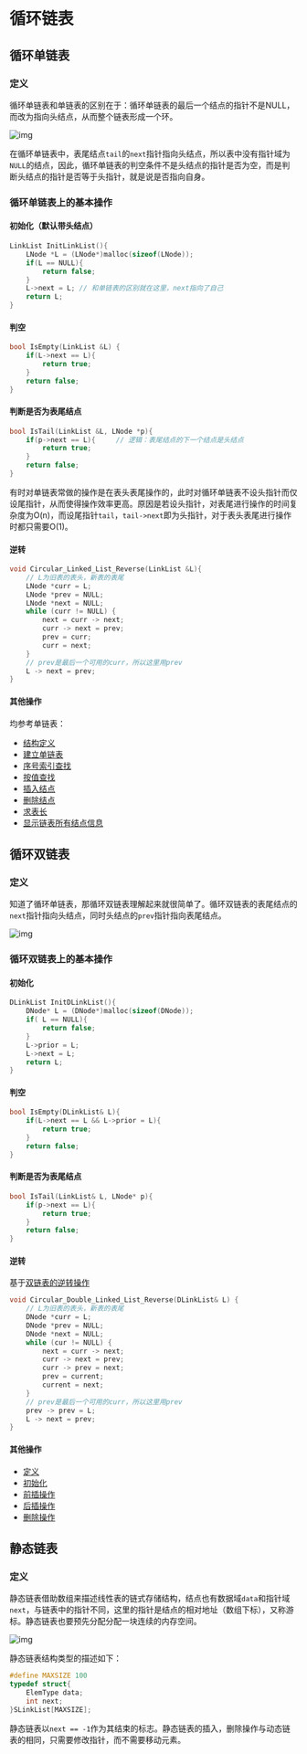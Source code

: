 # 循环链表

## 循环单链表

### 定义

循环单链表和单链表的区别在于：循环单链表的最后一个结点的指针不是NULL，而改为指向头结点，从而整个链表形成一个环。

![img](https://img.sped0nwen.com/image/2023/06/03/ns7r8v-0.webp)

在循环单链表中，表尾结点`tail`的`next`指针指向头结点，所以表中没有指针域为`NULL`的结点，因此，循环单链表的判空条件不是头结点的指针是否为空，而是判断头结点的指针是否等于头指针，就是说是否指向自身。

### 循环单链表上的基本操作

#### 初始化（默认带头结点）

```c
LinkList InitLinkList(){
    LNode *L = (LNode*)malloc(sizeof(LNode));
    if(L == NULL){
        return false;
    }
    L->next = L; // 和单链表的区别就在这里，next指向了自己
    return L;
}
```

#### 判空

```c
bool IsEmpty(LinkList &L) {
    if(L->next == L){
        return true;
    }
    return false;
}
```

#### 判断是否为表尾结点

```c
bool IsTail(LinkList &L, LNode *p){
    if(p->next == L){     // 逻辑：表尾结点的下一个结点是头结点
        return true;
    }
    return false;
}
```

有时对单链表常做的操作是在表头表尾操作的，此时对循环单链表不设头指针而仅设尾指针，从而使得操作效率更高。原因是若设头指针，对表尾进行操作的时间复杂度为O(n)，而设尾指针`tail`，`tail->next`即为头指针，对于表头表尾进行操作时都只需要O(1)。

#### 逆转

```c
void Circular_Linked_List_Reverse(LinkList &L){
    // L为旧表的表头，新表的表尾
    LNode *curr = L;
    LNode *prev = NULL;
    LNode *next = NULL;
    while (curr != NULL) {
        next = curr -> next;
        curr -> next = prev;
        prev = curr;
        curr = next;
    }
    // prev是最后一个可用的curr，所以这里用prev
    L -> next = prev;
}
```



#### 其他操作

均参考单链表：

* [结构定义](./linked_list.md#定义)
* [建立单链表](./linked_list.md#建立单链表)
* [序号索引查找](./linked_list.md#序号索引查找)
* [按值查找](./linked_list.md#按值查找)
* [插入结点](./linked_list.md#插入结点)
* [删除结点](./linked_list.md#删除结点)
* [求表长](./linked_list.md#求表长)
* [显示链表所有结点信息](./linked_list.md#显示链表所有结点信息)

## 循环双链表

### 定义

知道了循环单链表，那循环双链表理解起来就很简单了。循环双链表的表尾结点的`next`指针指向头结点，同时头结点的`prev`指针指向表尾结点。

![img](https://img.sped0nwen.com/image/2023/06/03/nxt9vi-0.webp)

### 循环双链表上的基本操作

#### 初始化

```c
DLinkList InitDLinkList(){
    DNode* L = (DNode*)malloc(sizeof(DNode));
    if( L == NULL){
        return false;
    }
    L->prior = L;
    L->next = L;
    return L;
}
```

#### 判空

```c
bool IsEmpty(DLinkList& L){
    if(L->next == L && L->prior = L){
        return true;
    }
    return false;
}
```

#### 判断是否为表尾结点

```c
bool IsTail(LinkList& L, LNode* p){
    if(p->next == L){
        return true;
    }
    return false;
}
```

#### 逆转

基于[双链表的逆转操作](./double_linked_list.md#逆转)

```c
void Circular_Double_Linked_List_Reverse(DLinkList& L) {
    // L为旧表的表头，新表的表尾
    DNode *curr = L;
    DNode *prev = NULL;
    DNode *next = NULL;
    while (cur != NULL) {
    	next = curr -> next;
        curr -> next = prev;
        curr -> prev = next;
        prev = current;
        current = next;
    }
    // prev是最后一个可用的curr，所以这里用prev
    prev -> prev = L;
    L -> next = prev;
}
```

#### 其他操作

* [定义](./double_linked_list.md#定义)
* [初始化](./double_linked_list.md#初始化)
* [前插操作](./double_linked_list.md#前插操作)
* [后插操作](./double_linked_list.md#后插操作)
* [删除操作](./double_linked_list.md#删除操作)

## 静态链表

### 定义

静态链表借助数组来描述线性表的链式存储结构，结点也有数据域`data`和指针域`next`，与链表中的指针不同，这里的指针是结点的相对地址（数组下标），又称游标。静态链表也要预先分配分配一块连续的内存空间。

![img](https://img.sped0nwen.com/image/2023/06/03/otv1q3-0.webp)

静态链表结构类型的描述如下：

```c
#define MAXSIZE 100
typedef struct{
    ElemType data;
    int next;
}SLinkList[MAXSIZE];
```

静态链表以`next == -1`作为其结束的标志。静态链表的插入，删除操作与动态链表的相同，只需要修改指针，而不需要移动元素。
